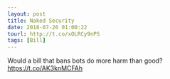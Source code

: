 ```yaml
---
layout: post
title: Naked Security
date: 2018-07-26 01:00:22
tourl: http://t.co/xOLRCy9nPS
tags: [Bill]
---
```

Would a bill that bans bots do more harm than good? https://t.co/AK3knMCFAh